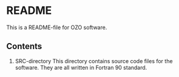 # README

This is a README-file for OZO software. 

## Contents

1. SRC-directory
This directory contains source code files for the software. They are all written in Fortran 90 standard.